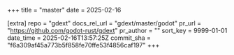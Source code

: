 +++
title = "master"
date = 2025-02-16

[extra]
repo = "gdext"
docs_rel_url = "gdext/master/godot"
pr_url = "https://github.com/godot-rust/gdext"
pr_author = ""
sort_key = 9999-01-01
date_time = 2025-02-16T13:57:25Z
commit_sha = "f6a309af45a773b5f858fe70ffe53f4856caf197"
+++


